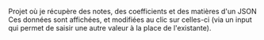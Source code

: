 Projet où je récupère des notes, des coefficients et des matières d'un JSON
Ces données sont affichées, et modifiées au clic sur celles-ci (via un input qui permet de saisir une autre valeur à la place de l'existante).